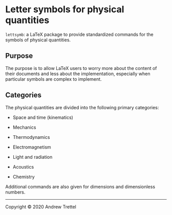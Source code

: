 Letter symbols for physical quantities
======================================

`lettsymb`: a LaTeX package to provide standardized commands for the symbols of
physical quantities.


Purpose
-------

The purpose is to allow LaTeX users to worry more about the content of their
documents and less about the implementation, especially when particular symbols
are complex to implement.


Categories
----------

The physical quantities are divided into the following primary categories:

- Space and time (kinematics)

- Mechanics

- Thermodynamics

- Electromagnetism

- Light and radiation

- Acoustics

- Chemistry

Additional commands are also given for dimensions and dimensionless numbers.

-------------------------------------------------------------------------------

Copyright © 2020 Andrew Trettel
